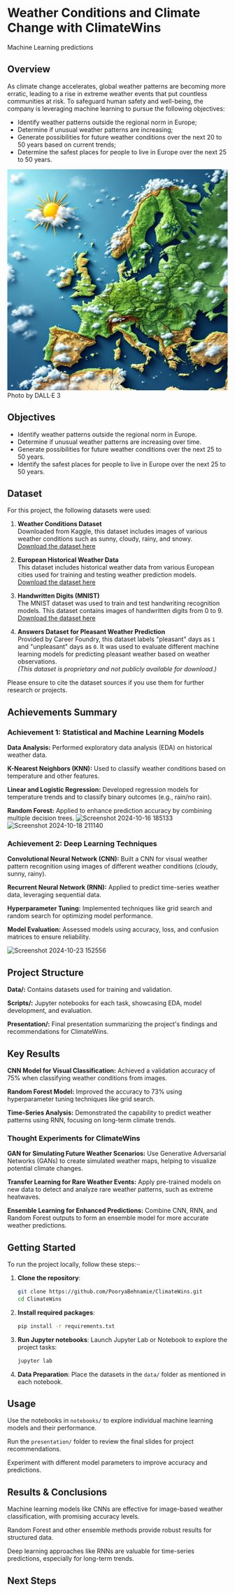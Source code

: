 # **Weather Conditions and Climate Change with ClimateWins**
Machine Learning predictions

## **Overview**
As climate change accelerates, global weather patterns are becoming more erratic, leading to a rise in extreme weather events that put countless communities at risk.
To safeguard human safety and well-being, the company is leveraging machine learning to pursue the following objectives:
* Identify weather patterns outside the regional norm in Europe;
* Determine if unusual weather patterns are increasing;
* Generate possibilities for future weather conditions over the next 20 to 50 years based on current trends;
* Determine the safest places for people to live in Europe over the next 25 to 50 years.

![Euro](Pics/Europe.jpg)   
Photo by DALL·E 3

## **Objectives**
* Identify weather patterns outside the regional norm in Europe.
* Determine if unusual weather patterns are increasing over time.
* Generate possibilities for future weather conditions over the next 25 to 50 years.
* Identify the safest places for people to live in Europe over the next 25 to 50 years.

## **Dataset**

For this project, the following datasets were used:

1. **Weather Conditions Dataset**  
   Downloaded from Kaggle, this dataset includes images of various weather conditions such as sunny, cloudy, rainy, and snowy.  
   [Download the dataset here](https://www.kaggle.com/datasets/pratik2901/multiclass-weather-dataset)

2. **European Historical Weather Data**  
   This dataset includes historical weather data from various European cities used for training and testing weather prediction models.  
   [Download the dataset here](https://s3.amazonaws.com/coach-courses-us/public/courses/da-spec-ml/Scripts/A1/Dataset-weather-prediction-dataset-processed.csv)

3. **Handwritten Digits (MNIST)**  
   The MNIST dataset was used to train and test handwriting recognition models. This dataset contains images of handwritten digits from 0 to 9.  
   [Download the dataset here](https://en.wikipedia.org/wiki/MNIST_database)

4. **Answers Dataset for Pleasant Weather Prediction**  
   Provided by Career Foundry, this dataset labels "pleasant" days as `1` and "unpleasant" days as `0`. It was used to evaluate different machine      learning models for predicting pleasant weather based on weather observations.  
   *(This dataset is proprietary and not publicly available for download.)*

Please ensure to cite the dataset sources if you use them for further research or projects.

## **Achievements Summary**

### **Achievement 1**: Statistical and Machine Learning Models
**Data Analysis:** Performed exploratory data analysis (EDA) on historical weather data.

**K-Nearest Neighbors (KNN):** Used to classify weather conditions based on temperature and other features.

**Linear and Logistic Regression:** Developed regression models for temperature trends and to classify binary outcomes (e.g., rain/no rain).

**Random Forest:** Applied to enhance prediction accuracy by combining multiple decision trees.
![Screenshot 2024-10-16 185133](https://github.com/user-attachments/assets/4ec75e16-d32e-45a6-bb88-09a7e04921a0)![Screenshot 2024-10-18 211140](https://github.com/user-attachments/assets/bf58d59a-3ba2-4bb3-9f8a-6c6163764f6b)

### **Achievement 2: Deep Learning Techniques**

**Convolutional Neural Network (CNN):** Built a CNN for visual weather pattern recognition using images of different weather conditions (cloudy, sunny, rainy).

**Recurrent Neural Network (RNN):** Applied to predict time-series weather data, leveraging sequential data.

**Hyperparameter Tuning:** Implemented techniques like grid search and random search for optimizing model performance.

**Model Evaluation:** Assessed models using accuracy, loss, and confusion matrices to ensure reliability.


![Screenshot 2024-10-23 152556](https://github.com/user-attachments/assets/d6d96b93-dd24-4934-b9bb-9251ba4e75f6)

## **Project Structure**

**Data/:** Contains datasets used for training and validation.

**Scripts/:** Jupyter notebooks for each task, showcasing EDA, model development, and evaluation.

**Presentation/:** Final presentation summarizing the project's findings and recommendations for ClimateWins.



## Key Results

**CNN Model for Visual Classification:** Achieved a validation accuracy of 75% when classifying weather conditions from images.

**Random Forest Model:** Improved the accuracy to 73% using hyperparameter tuning techniques like grid search.

**Time-Series Analysis:** Demonstrated the capability to predict weather patterns using RNN, focusing on long-term climate trends.


### Thought Experiments for ClimateWins

**GAN for Simulating Future Weather Scenarios:** Use Generative Adversarial Networks (GANs) to create simulated weather maps, helping to visualize potential climate changes.

**Transfer Learning for Rare Weather Events:** Apply pre-trained models on new data to detect and analyze rare weather patterns, such as extreme heatwaves.

**Ensemble Learning for Enhanced Predictions:** Combine CNN, RNN, and Random Forest outputs to form an ensemble model for more accurate weather predictions.


## **Getting Started**
To run the project locally, follow these steps:⋅⋅


1. **Clone the repository**:

    ```bash
    git clone https://github.com/PooryaBehnamie/ClimateWins.git
    cd ClimateWins
    ```

2. **Install required packages**:

    ```bash
    pip install -r requirements.txt
    ```

3. **Run Jupyter notebooks**: Launch Jupyter Lab or Notebook to explore the project tasks:

    ```bash
    jupyter lab
    ```

4. **Data Preparation**: Place the datasets in the `data/` folder as mentioned in each notebook.


## **Usage**
Use the notebooks in `notebooks/` to explore individual machine learning models and their performance.

Run the `presentation/` folder to review the final slides for project recommendations.

Experiment with different model parameters to improve accuracy and predictions.



## **Results & Conclusions**
Machine learning models like CNNs are effective for image-based weather classification, with promising accuracy levels.

Random Forest and other ensemble methods provide robust results for structured data.

Deep learning approaches like RNNs are valuable for time-series predictions, especially for long-term trends.


## Next Steps
